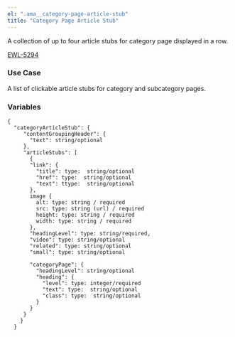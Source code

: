 ```yaml
---
el: ".ama__category-page-article-stub"
title: "Category Page Article Stub"
---
```


A collection of up to four article stubs for category page displayed in a row.

[EWL-5294](https://issues.ama-assn.org/browse/EWL-5294)

### Use Case
A list of clickable article stubs for category and subcategory pages.

### Variables
~~~
{
  "categoryArticleStub": {
     "contentGroupingHeader": {
       "text": string/optional
     },
     "articleStubs": [
       {
       "link": {
         "title": type:  string/optional
         "href": type:  string/optional
         "text": ttype:  string/optional
       },
       image {
         alt: type: string / required
         src: type: string (url) / required
         height: type: string / required
         width: type: string / required
       },
       "headingLevel": type: string/required,
       "video": type: string/optional
       "related": type: string/optional
       "small": type: string/optional
       
       "categoryPage": {
         "headingLevel": string/optional
         "heading": {
           "level": type: integer/required
           "text": type:  string/optional
           "class": type:  string/optional
         }
       }
     }
    }
  }
~~~
